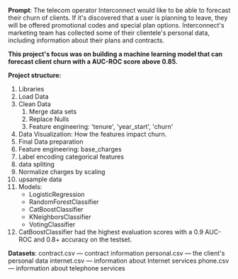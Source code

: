 **Prompt**: The telecom operator Interconnect would like to be able to forecast their churn of clients. If it's discovered that a user is planning to leave, they will be offered promotional codes and special plan options. Interconnect's marketing team has collected some of their clientele's personal data, including information about their plans and contracts.

**This project's focus was on building a machine learning model that can forecast client churn with a AUC-ROC score above 0.85.**

**Project structure:**
1. Libraries
2. Load Data
3. Clean Data
   1. Merge data sets
   2. Replace Nulls
   3. Feature engineering: 'tenure', 'year_start', 'churn'
4. Data Visualization: How the features impact churn.
5. Final Data preparation
  1. Feature engineering: base_charges
  2. Label encoding categorical features
  3. data spliting
  4. Normalize charges by scaling
  5. upsample data
7. Models:
   * LogisticRegression
   * RandomForestClassifier
   * CatBoostClassifier
   * KNeighborsClassifier
   * VotingClassifier
9. CatBoostClassifier had the highest evaluation scores with a 0.9 AUC-ROC and 0.8+ accuracy on the testset. 


**Datasets**:
  contract.csv — contract information
  personal.csv — the client's personal data
  internet.csv — information about Internet services
  phone.csv — information about telephone services
